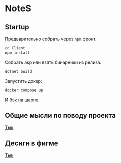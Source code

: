 # NoteS
## Startup
Предварительно собрать через `npm` фронт.
```zsh
cd Client
npm install
```
Собрать asp или взять бинарники из релиза.
```zsh
dotnet build

```
Запустить докер:
```zsh
docker compose up
```
И бэк на шарпе. 
## Общие мысли по поводу проекта
[Тык](https://github.com/anywaythanks/NoteS/NoteS/problems.md)

## Десигн в фигме
[Тык](https://www.figma.com/design/fnDv5W0H5QJdaQoFunDDA7/NoteS?node-id=0-1&t=RCA0qge5pxpyP6s4-1)